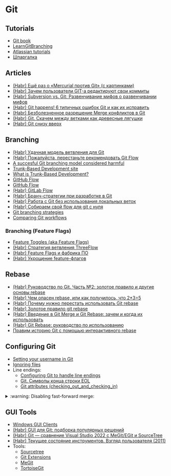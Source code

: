 # Git

## Tutorials
* [Git book](https://git-scm.com/book/ru/v2)
* [LearnGitBranching](https://learngitbranching.js.org)
* [Atlassian tutorials](https://www.atlassian.com/git/tutorials)
* [Шпаргалка](https://training.github.com/downloads/ru/github-git-cheat-sheet/)

## Articles

* [(Habr) Ещё раз о «Mercurial против Git» (с картинками)](https://habr.com/ru/articles/123700/)
* [(Habr) Зачем пользователи GIT-а редактируют свои коммиты](https://habr.com/ru/articles/179045/)
* [(Habr) Subversion vs. Git: Развенчивание мифов о развенчивании мифов](https://habr.com/ru/articles/320704/)
* [(Habr) Git happens! 6 типичных ошибок Git и как их исправить](https://habr.com/ru/companies/flant/articles/419733/)
* [(Habr) Безболезненное разрешение Merge конфликтов в Git](https://habr.com/ru/articles/323234/)
* [(Habr) Git. Скачем между ветками как древесные лягушки](https://habr.com/ru/articles/826260/)
* [(Habr) Git снизу вверх](https://habr.com/ru/companies/intel/articles/344962/)

## Branching
* [(Habr) Удачная модель ветвления для Git](https://habr.com/ru/articles/106912/)
* [(Habr) Пожалуйста, перестаньте рекомендовать Git Flow](https://habr.com/ru/companies/flant/articles/491320/)
* [A succesful Git branching model considered harmful](https://barro.github.io/2016/02/a-succesful-git-branching-model-considered-harmful/)
* [Trunk-Based Development site](https://trunkbaseddevelopment.com/)
* [What is Trunk-Based Development?](https://paulhammant.com/2013/04/05/what-is-trunk-based-development/)
* [GitHub Flow](https://docs.github.com/en/get-started/using-github/github-flow)
* [GitHub Flow](https://githubflow.github.io/)
* [(Habr) GitLab Flow](https://habr.com/ru/companies/softmart/articles/316686/)
* [(Habr) Бранч-стратегии при разработке в Git](https://habr.com/ru/companies/itglobalcom/articles/535524/)
* [(Habr) Работа с Git без использования локальных веток](https://habr.com/ru/articles/269671/)
* [(Habr) Собираем свой flow для git с нуля](https://habr.com/ru/articles/493866/)
* [Git branching strategies](https://docs.aws.amazon.com/prescriptive-guidance/latest/choosing-git-branch-approach/git-branching-strategies.html)
* [Comparing Git workflows](https://www.atlassian.com/git/tutorials/comparing-workflows)

### Branching (Feature Flags)
* [Feature Toggles (aka Feature Flags)](https://www.martinfowler.com/articles/feature-toggles.html)
* [(Habr) Стратегия ветвления ThreeFlow](https://habr.com/ru/companies/infopulse/articles/345826/)
* [(Habr) Feature Flags и фабрика ПО](https://habr.com/ru/articles/543420/)
* [(Habr) Укрощение feature-флагов](https://habr.com/ru/companies/hh/articles/580736/)

## Rebase
* [(Habr) Руководство по Git. Часть №2: золотое правило и другие основы rebase](https://habr.com/ru/companies/vk/articles/493818/)
* [(Habr) Чем опасен rebase, или как получилось, что 2*3=5](https://habr.com/ru/articles/179123/)
* [(Habr) Почему нужно перестать использовать Git rebase](https://habr.com/ru/companies/vk/articles/340558/)
* [(Habr) Золотое правило git rebase](https://habr.com/ru/companies/otus/articles/352640/)
* [(Habr) Введение в Git Merge и Git Rebase: зачем и когда их использовать](https://habr.com/ru/articles/432420/)
* [(Habr) Git Rebase: руководство по использованию](https://habr.com/ru/articles/161009/)
* [Правим историю Git с помощью интерактивного rebase](https://alexeykalina.github.io/technologies/git-rebase-interactive.html)

## Configuring Git
* [Setting your username in Git](https://docs.github.com/en/get-started/git-basics/setting-your-username-in-git)
* [Ignoring files](https://docs.github.com/en/get-started/git-basics/ignoring-files)
* Line endings:
  * [Configuring Git to handle line endings](https://docs.github.com/en/get-started/git-basics/configuring-git-to-handle-line-endings)
  * [Git. Символы конца строки EOL](https://tokmakov.msk.ru/blog/item/710)
  * [Git attributes (checking_out_and_checking_in)](https://git-scm.com/docs/gitattributes#_checking_out_and_checking_in)

<details>
<summary>:warning: Disabling fast-forward merge:</summary>

 ```
git config --global merge.ff false
git config --global pull.ff true
```

</details>

## GUI Tools
* [Windows GUI Clients](https://git-scm.com/downloads/guis?os=windows)
* [(Habr) GUI для Git: подборка популярных решений](https://habr.com/ru/articles/741016/)
* [(Habr) Git — сравнение Visual Studio 2022 с MeGit/EGit и SourceTree](https://habr.com/ru/companies/ruvds/articles/683576/)
* [(Habr) Текущее состояние инструментов. Взгляд пользователя (2011)](https://habr.com/ru/articles/112648/)
* Tools:
  * [Sourcetree](https://www.sourcetreeapp.com/)
  * [Git Extensions](https://gitextensions.github.io/)
  * [MeGit](https://github.com/eclipsesource/megit)
  * [TortoiseGit](https://tortoisegit.org/)
